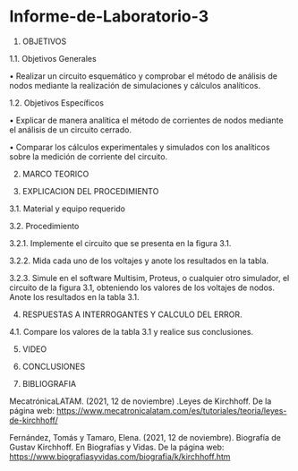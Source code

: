 # Informe-de-Laboratorio-3

1.	OBJETIVOS 

1.1.	Objetivos Generales 

•	Realizar un circuito esquemático y comprobar el método de análisis de nodos mediante la realización de simulaciones y cálculos analíticos. 

1.2.	Objetivos Específicos 

•	Explicar de manera analítica el método de corrientes de nodos mediante el análisis de un circuito cerrado. 

•	Comparar los cálculos experimentales y simulados con los analíticos sobre la medición de corriente del circuito. 

2.	MARCO TEORICO 


3.	EXPLICACION DEL PROCEDIMIENTO 

3.1.	Material y equipo requerido 

3.2.	Procedimiento 

3.2.1.	Implemente el circuito que se presenta en la figura 3.1. 

3.2.2.	Mida cada uno de los voltajes y anote los resultados en la tabla.

3.2.3.	Simule en el software Multisim, Proteus, o cualquier otro simulador, el circuito de la figura 3.1, obteniendo los valores de los voltajes de nodos. Anote los resultados en la tabla 3.1.

4.	RESPUESTAS A INTERROGANTES Y CALCULO DEL ERROR.

4.1.	 Compare los valores de la tabla 3.1 y realice sus conclusiones.

5.	VIDEO

6.	CONCLUSIONES

7.	BIBLIOGRAFIA

MecatrónicaLATAM. (2021, 12 de noviembre) .Leyes de Kirchhoff. De la página web: https://www.mecatronicalatam.com/es/tutoriales/teoria/leyes-de-kirchhoff/

Fernández, Tomás y Tamaro, Elena. (2021, 12 de noviembre). Biografía de Gustav Kirchhoff. En Biografías y Vidas. De la página web: https://www.biografiasyvidas.com/biografia/k/kirchhoff.htm
